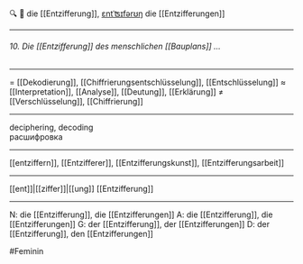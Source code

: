 🔍 🔴 die [[Entzifferung]], [ɛntˈʦɪfərʊŋ](https://youglish.com/pronounce/Entzifferung/german)
die [[Entzifferungen]]

---
###### 10. Die [[Entzifferung]] des menschlichen [[Bauplans]] …

---
= [[Dekodierung]], [[Chiffrierungsentschlüsselung]], [[Entschlüsselung]]
≈ [[Interpretation]], [[Analyse]], [[Deutung]], [[Erklärung]]
≠ [[Verschlüsselung]], [[Chiffrierung]]

---
deciphering, decoding  
расшифровка

---
[[entziffern]], [[Entzifferer]], [[Entzifferungskunst]], [[Entzifferungsarbeit]]

---
[[ent]]|[[ziffer]]|[[ung]]
[[Entzifferung]]


---
N: die [[Entzifferung]], die [[Entzifferungen]]
A: die [[Entzifferung]], die [[Entzifferungen]]
G: der [[Entzifferung]], der [[Entzifferungen]]
D: der [[Entzifferung]], den [[Entzifferungen]]

#Feminin 
